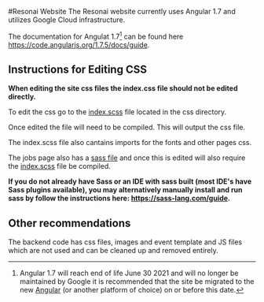 #Resonai Website 
The Resonai website currently uses Angular 1.7 and utilizes Google Cloud infrastructure.

The documentation for Angulat 1.7[^1] can be found here https://code.angularjs.org/1.7.5/docs/guide.

## Instructions for Editing CSS

**When editing the site css files the index.css file should not be edited directly.**

To edit the css go to the [index.scss](/css/index.scss) file located in the css directory. 

Once edited the file will need to be compiled. This will output the css file. 

The index.scss file also cantains imports for the fonts and other pages css. 

The jobs page also has a [sass file](/css/jobs.scss) and once this is edited will also require the [index.scss](/css/index.scss) file be compiled.

**If you do not already have Sass or an IDE with sass built (most IDE's have Sass plugins available), you may alternatively manually install and run sass by follow the instructions here: https://sass-lang.com/guide.**

## Other recommendations

The backend code has css files, images and event template and JS files which are not used and can be cleaned up and removed entirely.

[^1]: Angular 1.7 will reach end of life June 30 2021 and will no longer be maintained by Google it is recommended that the site be migrated to the new [Angular](https://angular.io/) (or another platform of choice) on or before this date.

